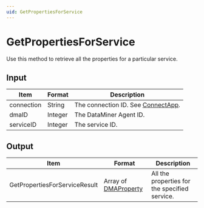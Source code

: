 ```yaml
---
uid: GetPropertiesForService
---
```


# GetPropertiesForService

Use this method to retrieve all the properties for a particular service.

## Input

| Item       | Format  | Description                                           |
|------------|---------|-------------------------------------------------------|
| connection | String  | The connection ID. See [ConnectApp](xref:ConnectApp). |
| dmaID      | Integer | The DataMiner Agent ID.                               |
| serviceID  | Integer | The service ID.                                       |

## Output

| Item | Format | Description |
|--|--|--|
| GetPropertiesForServiceResult | Array of [DMAProperty](xref:DMAProperty) | All the properties for the specified service. |
